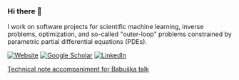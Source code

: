 ### Hi there 👋

I work on software projects for scientific machine learning, inverse problems, optimization, and so-called "outer-loop" problems constrained by parametric partial differential equations (PDEs).

[![Website](https://img.shields.io/website)](https://tomoleary.github.io/)
[![Google Scholar](https://img.shields.io/badge/Google%20Scholar-4285F4.svg?style=for-the-badge&logo=Google-Scholar&logoColor=white)](https://scholar.google.com/citations?user=tEvw5mgAAAAJ&hl=en) [![LinkedIn](https://img.shields.io/badge/linkedin-%230077B5.svg?style=for-the-badge&logo=linkedin&logoColor=white)](https://www.linkedin.com/in/tomor/)

<!-- [Check out my Google Scholar here!](https://scholar.google.com/citations?user=tEvw5mgAAAAJ&hl=en) -->

[Technical note accompaniment for Babuška talk](https://github.com/tomoleary/notes/blob/main/babuska_24/babuska_note.pdf)

<!--
**tomoleary/tomoleary** is a ✨ _special_ ✨ repository because its `README.md` (this file) appears on your GitHub profile.

Here are some ideas to get you started:

- 🔭 I’m currently working on ...
- 🌱 I’m currently learning ...
- 👯 I’m looking to collaborate on ...
- 🤔 I’m looking for help with ...
- 💬 Ask me about ...
- 📫 How to reach me: ...
- ⚡ Fun fact: ...


-->
